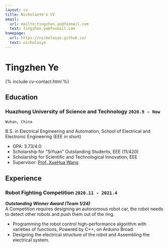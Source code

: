 ```yaml
---
layout: cv
title: NicholasYe's CV
email:
  url: mailto:tingzhen.ye@foxmail.com
  text: tingzhen.ye@foxmail.com
homepage:
  url: https://nicholasye.github.io/
  text: nicholasye
---
```


# Tingzhen Ye

<!--
include contact information from the front matter
Supported arguments:
    - homepage: url, text
    - phone
    - email
-->

{% include cv-contact.html %}

## Education

### **Huazhong University of Science and Technology** `2020.9 - Now`

```
Wuhan, China
```

B.S. in Electrical Engineering and Automation, School of Electrical and Electronic Engineering (EEE in short)
- GPA: 3.73/4.0
- Scholarship for "SiYuan" Outstanding Students, EEE (11/420)
- Scholarship for Scientific and Technological Innovation, EEE
- Supervisor: [Prof. XueHua Wang](http://faculty.hust.edu.cn/wangxuehua/zh_CN/index.htm)

## Experience

### **Robot Fighting Competition** `2020.11 - 2021.4`
_**Outstanding Winner Award (Team 1/24)**_<br>
A Competition requires designing an autonomous robot car, the robot needs to detect other robots and push them out of the ring. 
- Programming the robot control high-performance algorithm with varieties of functions, Powered by C++, on Arduino Broad.
- Designing the electrical structure of the robot and Assembling the electrical system.

<!-- ### Footer

Last updated: May 2013 -->
